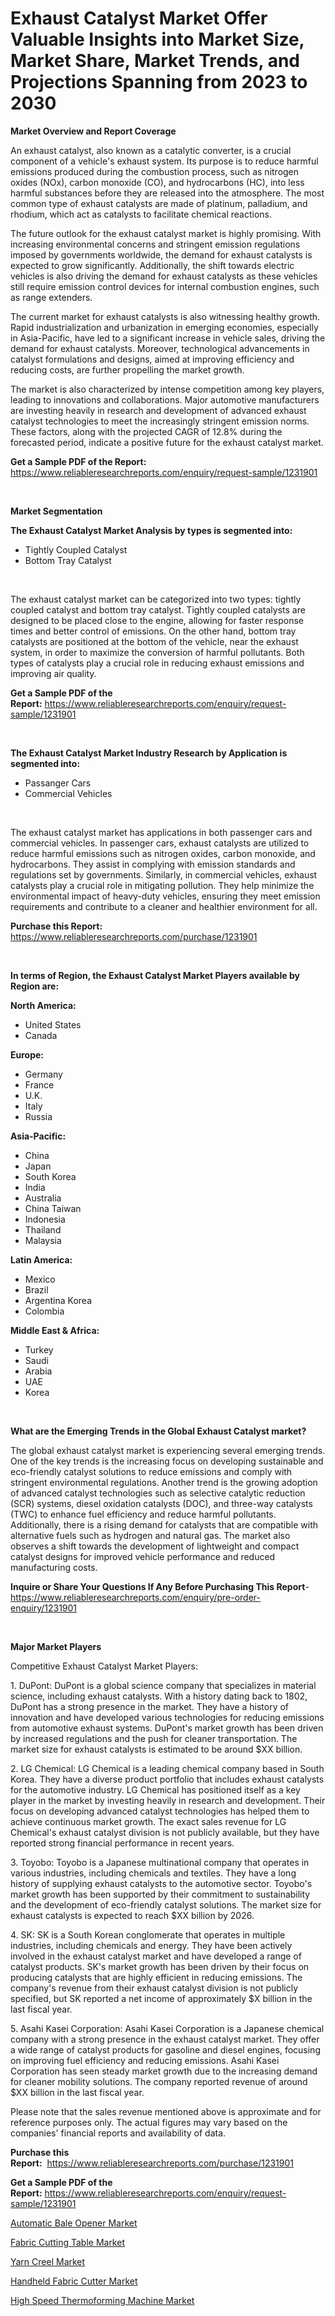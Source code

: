 <p><h1>Exhaust Catalyst Market Offer Valuable Insights into Market Size, Market Share, Market Trends, and Projections Spanning from 2023 to 2030</h1></p><p><strong>Market Overview and Report Coverage</strong></p>
<p><p>An exhaust catalyst, also known as a catalytic converter, is a crucial component of a vehicle's exhaust system. Its purpose is to reduce harmful emissions produced during the combustion process, such as nitrogen oxides (NOx), carbon monoxide (CO), and hydrocarbons (HC), into less harmful substances before they are released into the atmosphere. The most common type of exhaust catalysts are made of platinum, palladium, and rhodium, which act as catalysts to facilitate chemical reactions.</p><p>The future outlook for the exhaust catalyst market is highly promising. With increasing environmental concerns and stringent emission regulations imposed by governments worldwide, the demand for exhaust catalysts is expected to grow significantly. Additionally, the shift towards electric vehicles is also driving the demand for exhaust catalysts as these vehicles still require emission control devices for internal combustion engines, such as range extenders.</p><p>The current market for exhaust catalysts is also witnessing healthy growth. Rapid industrialization and urbanization in emerging economies, especially in Asia-Pacific, have led to a significant increase in vehicle sales, driving the demand for exhaust catalysts. Moreover, technological advancements in catalyst formulations and designs, aimed at improving efficiency and reducing costs, are further propelling the market growth.</p><p>The market is also characterized by intense competition among key players, leading to innovations and collaborations. Major automotive manufacturers are investing heavily in research and development of advanced exhaust catalyst technologies to meet the increasingly stringent emission norms. These factors, along with the projected CAGR of 12.8% during the forecasted period, indicate a positive future for the exhaust catalyst market.</p></p>
<p><strong>Get a Sample PDF of the Report:</strong> <a href="https://www.reliableresearchreports.com/enquiry/request-sample/1231901">https://www.reliableresearchreports.com/enquiry/request-sample/1231901</a></p>
<p>&nbsp;</p>
<p><strong>Market Segmentation</strong></p>
<p><strong>The Exhaust Catalyst Market Analysis by types is segmented into:</strong></p>
<p><ul><li>Tightly Coupled Catalyst</li><li>Bottom Tray Catalyst</li></ul></p>
<p>&nbsp;</p>
<p><p>The exhaust catalyst market can be categorized into two types: tightly coupled catalyst and bottom tray catalyst. Tightly coupled catalysts are designed to be placed close to the engine, allowing for faster response times and better control of emissions. On the other hand, bottom tray catalysts are positioned at the bottom of the vehicle, near the exhaust system, in order to maximize the conversion of harmful pollutants. Both types of catalysts play a crucial role in reducing exhaust emissions and improving air quality.</p></p>
<p><strong>Get a Sample PDF of the Report:</strong>&nbsp;<a href="https://www.reliableresearchreports.com/enquiry/request-sample/1231901">https://www.reliableresearchreports.com/enquiry/request-sample/1231901</a></p>
<p>&nbsp;</p>
<p><strong>The Exhaust Catalyst Market Industry Research by Application is segmented into:</strong></p>
<p><ul><li>Passanger Cars</li><li>Commercial Vehicles</li></ul></p>
<p>&nbsp;</p>
<p><p>The exhaust catalyst market has applications in both passenger cars and commercial vehicles. In passenger cars, exhaust catalysts are utilized to reduce harmful emissions such as nitrogen oxides, carbon monoxide, and hydrocarbons. They assist in complying with emission standards and regulations set by governments. Similarly, in commercial vehicles, exhaust catalysts play a crucial role in mitigating pollution. They help minimize the environmental impact of heavy-duty vehicles, ensuring they meet emission requirements and contribute to a cleaner and healthier environment for all.</p></p>
<p><strong>Purchase this Report:</strong>&nbsp; <a href="https://www.reliableresearchreports.com/purchase/1231901">https://www.reliableresearchreports.com/purchase/1231901</a></p>
<p>&nbsp;</p>
<p><strong>In terms of Region, the Exhaust Catalyst Market Players available by Region are:</strong></p>
<p>
    <p> <strong> North America: </strong>
        <ul>
            <li>United States</li>
            <li>Canada</li>
        </ul>
        </p> 
    <p> <strong> Europe: </strong>
        <ul>
            <li>Germany</li>
            <li>France</li>
            <li>U.K.</li>
            <li>Italy</li>
            <li>Russia</li>
        </ul>
        </p> 
    <p> <strong> Asia-Pacific: </strong>
        <ul>
            <li>China</li>
            <li>Japan</li>
            <li>South Korea</li>
            <li>India</li>
            <li>Australia</li>
            <li>China Taiwan</li>
            <li>Indonesia</li>
            <li>Thailand</li>
            <li>Malaysia</li>
        </ul>
        </p> 
    <p> <strong> Latin America: </strong>
        <ul>
            <li>Mexico</li>
            <li>Brazil</li>
            <li>Argentina Korea</li>
            <li>Colombia</li>
        </ul>
        </p> 
    <p> <strong> Middle East & Africa: </strong>
        <ul>
            <li>Turkey</li>
            <li>Saudi</li>
            <li>Arabia</li>
            <li>UAE</li>
            <li>Korea</li>
        </ul>
    </p>
    </p>
<p>&nbsp;</p>
<p><strong>What are the Emerging Trends in the Global Exhaust Catalyst market?</strong></p>
<p><p>The global exhaust catalyst market is experiencing several emerging trends. One of the key trends is the increasing focus on developing sustainable and eco-friendly catalyst solutions to reduce emissions and comply with stringent environmental regulations. Another trend is the growing adoption of advanced catalyst technologies such as selective catalytic reduction (SCR) systems, diesel oxidation catalysts (DOC), and three-way catalysts (TWC) to enhance fuel efficiency and reduce harmful pollutants. Additionally, there is a rising demand for catalysts that are compatible with alternative fuels such as hydrogen and natural gas. The market also observes a shift towards the development of lightweight and compact catalyst designs for improved vehicle performance and reduced manufacturing costs.</p></p>
<p><strong>Inquire or Share Your Questions If Any Before Purchasing This Report</strong>- <a href="https://www.reliableresearchreports.com/enquiry/pre-order-enquiry/1231901">https://www.reliableresearchreports.com/enquiry/pre-order-enquiry/1231901</a></p>
<p>&nbsp;</p>
<p><strong>Major Market Players</strong></p>
<p><p>Competitive Exhaust Catalyst Market Players:</p><p>1. DuPont: DuPont is a global science company that specializes in material science, including exhaust catalysts. With a history dating back to 1802, DuPont has a strong presence in the market. They have a history of innovation and have developed various technologies for reducing emissions from automotive exhaust systems. DuPont's market growth has been driven by increased regulations and the push for cleaner transportation. The market size for exhaust catalysts is estimated to be around $XX billion.</p><p>2. LG Chemical: LG Chemical is a leading chemical company based in South Korea. They have a diverse product portfolio that includes exhaust catalysts for the automotive industry. LG Chemical has positioned itself as a key player in the market by investing heavily in research and development. Their focus on developing advanced catalyst technologies has helped them to achieve continuous market growth. The exact sales revenue for LG Chemical's exhaust catalyst division is not publicly available, but they have reported strong financial performance in recent years.</p><p>3. Toyobo: Toyobo is a Japanese multinational company that operates in various industries, including chemicals and textiles. They have a long history of supplying exhaust catalysts to the automotive sector. Toyobo's market growth has been supported by their commitment to sustainability and the development of eco-friendly catalyst solutions. The market size for exhaust catalysts is expected to reach $XX billion by 2026.</p><p>4. SK: SK is a South Korean conglomerate that operates in multiple industries, including chemicals and energy. They have been actively involved in the exhaust catalyst market and have developed a range of catalyst products. SK's market growth has been driven by their focus on producing catalysts that are highly efficient in reducing emissions. The company's revenue from their exhaust catalyst division is not publicly specified, but SK reported a net income of approximately $X billion in the last fiscal year.</p><p>5. Asahi Kasei Corporation: Asahi Kasei Corporation is a Japanese chemical company with a strong presence in the exhaust catalyst market. They offer a wide range of catalyst products for gasoline and diesel engines, focusing on improving fuel efficiency and reducing emissions. Asahi Kasei Corporation has seen steady market growth due to the increasing demand for cleaner mobility solutions. The company reported revenue of around $XX billion in the last fiscal year.</p><p>Please note that the sales revenue mentioned above is approximate and for reference purposes only. The actual figures may vary based on the companies' financial reports and availability of data.</p></p>
<p><strong>Purchase this Report:</strong>&nbsp;&nbsp;<a href="https://www.reliableresearchreports.com/purchase/1231901">https://www.reliableresearchreports.com/purchase/1231901</a></p>
<p></p>
<p><strong>Get a Sample PDF of the Report:</strong>&nbsp;<a href="https://www.reliableresearchreports.com/enquiry/request-sample/1231901">https://www.reliableresearchreports.com/enquiry/request-sample/1231901</a></p>
<p><p><a href="https://medium.com/@anmolreportprime/automatic-bale-opener-market-the-key-to-successful-business-strategy-forecast-till-2030-38601d9f1047">Automatic Bale Opener Market</a></p><p><a href="https://medium.com/@chiragreportprime4/fabric-cutting-table-market-the-key-to-successful-business-strategy-forecast-till-2030-2a720bb9ab1c">Fabric Cutting Table Market</a></p><p><a href="https://medium.com/@chiragreportprime3/yarn-creel-market-report-reveals-the-latest-trends-and-growth-opportunities-of-this-market-2dc2e797f356">Yarn Creel Market</a></p><p><a href="https://medium.com/@jhonwin654/handheld-fabric-cutter-market-size-cagr-trends-2024-2030-bc501a2fe993">Handheld Fabric Cutter Market</a></p><p><a href="https://medium.com/@chiragreportprime2/high-speed-thermoforming-machine-market-size-and-market-trends-complete-industry-overview-2023-to-3326dbf5597e">High Speed Thermoforming Machine Market</a></p></p>
